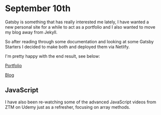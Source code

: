 # September 10th

Gatsby is something that has really interested me lately, I have wanted a new personal site for a while to act as a portfolio and I also wanted to move my blog away from Jekyll.

So after reading through some documentation and looking at some Gatsby Starters I decided to make both and deployed them via Netlify.

I'm pretty happy with the end result, see below:

[Portfolio](https://asamshan.com/)

[Blog](https://upbeat-sinoussi-998f2b.netlify.com/)

## JavaScript

I have also been re-watching some of the advanced JavaScript videos from ZTM on Udemy just as a refresher, focusing on array methods.

